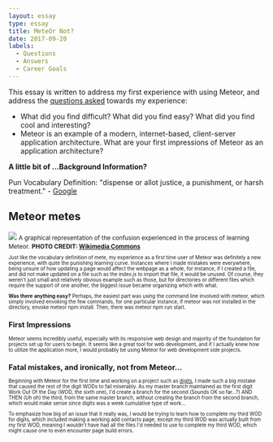 ```yaml
---
layout: essay
type: essay
title: MeteOr Not?
date: 2017-09-20
labels:
  - Questions
  - Answers
  - Career Goals
---
```


This essay is written to address my first experience with using Meteor, and address the <a href = "http://courses.ics.hawaii.edu/ics314f17/morea/meteor-2/experience-meteor-2-technical-essay.html">questions asked</a> towards my experience:
- What did you find difficult? What did you find easy? What did you find cool and interesting?
- Meteor is an example of a modern, internet-based, client-server application architecture. What are your first impressions of Meteor as an application architecture?

**A little bit of ...Background Information?** 

Pun Vocabulary Definition: "dispense or allot justice, a punishment, or harsh treatment." - <a href = "https://www.google.com/search?ei=gAHyWZbFN6qQ0gKJlLngCg&q=mete&oq=mete&gs_l=psy-ab.3..0i67k1l3j0j0i67k1l3j0j0i67k1l2.2096.2096.0.2364.1.1.0.0.0.0.161.161.0j1.1.0....0...1.1.64.psy-ab..0.1.159....0.GvQ0HTMETLs"> Google </a> 

## Meteor metes
<img src="https://upload.wikimedia.org/wikipedia/commons/b/b6/Dizzy_lines_of_corridor.jpg">
<small>A graphical representation of the confusion experienced in the process of learning Meteor.</small>
<small><b>PHOTO CREDIT: <a href ="https://upload.wikimedia.org/wikipedia/commons/b/b6/Dizzy_lines_of_corridor.jpg">Wikimedia Commons</a></b><small>

Just like the vocabulary definition of mete, my experience as a first time user of Meteor was definitely a new experience, with quite the punishing learning curve. Instances where I made mistakes were everywhere, being unsure of how updating a page would affect the webpage as a whole, for instance, if I created a file, and did not make updated on a file such as the index.js to import that file, it would be unused. Of course, they weren't just small and relatively obvious example such as those, but for directories or different files which require the support of one another, the biggest issue became organizing which with what. 

<b>Was there anything easy?</b> Perhaps, the easiest part was using the command line involved with meteor, which simply involved envoking the few commands, for one particular instance, if meteor was not installed in the directory, envoke meteor npm install. Then, there was meteor npm run start. 

## First Impressions

Meteor seems incredibly useful, especially with its responsive web design and majority of the foundation for projects set up for users to begin. It seems like a great tool for web development, and if I actually knew how to utilize the application more, I would probably be using Meteor for web development side projects.

## Fatal mistakes, and ironically, not from Meteor...

Beginning with Meteor for the first time and working on a project such as <a href = "https://github.com/alicewy/digits">digits</a>, I made such a big mistake that caused the rest of the digit WODs to fail miserably.  As my master branch maintained as the first digit Work Out Of the Day (WOD, the sixth one), I'd create a branch for the second (Sounds OK so far...?) AND THEN (Uh oh) the third, from the same master branch, without creating the branch from the second branch, which would make sense since digits was a week cumulative type of work...

To emphasize how big of an issue that it really was, I would be trying to learn how to complete my third WOD for digits, which included making a working add contacts page, except my third WOD was actually built from my first WOD, meaning I wouldn't have had all the files I'd needed to use to complete my third WOD, which might cause one to even encounter page build errors.


 
